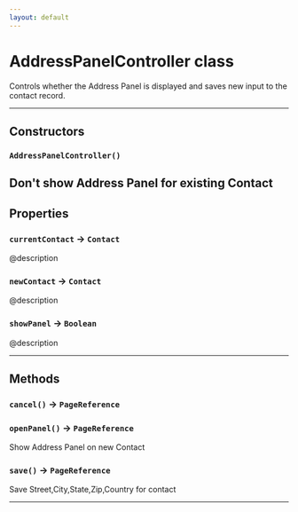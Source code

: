 ```yaml
---
layout: default
---
```

# AddressPanelController class

Controls whether the Address Panel is displayed and saves new input to the contact record.

---
## Constructors
### `AddressPanelController()`

Don't show Address Panel for existing Contact
---
## Properties

### `currentContact` → `Contact`

@description

### `newContact` → `Contact`

@description

### `showPanel` → `Boolean`

@description

---
## Methods
### `cancel()` → `PageReference`
### `openPanel()` → `PageReference`

Show Address Panel on new Contact

### `save()` → `PageReference`

Save Street,City,State,Zip,Country for contact

---
